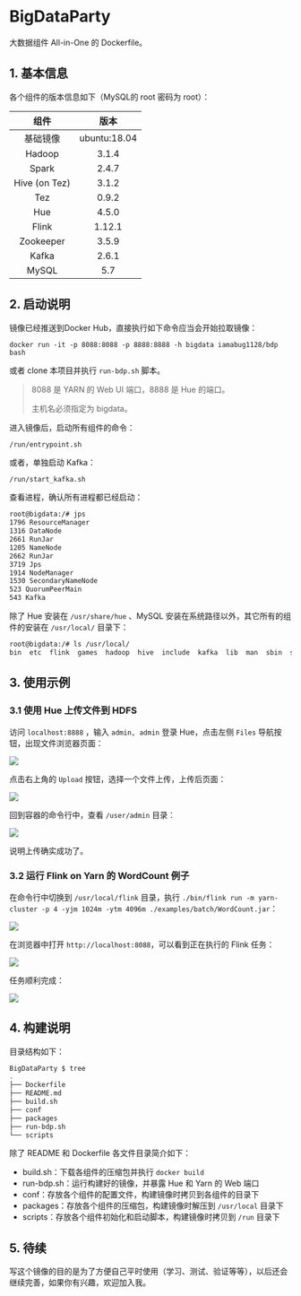 # BigDataParty

大数据组件 All-in-One 的 Dockerfile。

## 1. 基本信息

各个组件的版本信息如下（MySQL的 root 密码为 root）：

|     组件      |     版本     |
| :-----------: | :----------: |
|   基础镜像    | ubuntu:18.04 |
|    Hadoop     |    3.1.4     |
|     Spark     |    2.4.7     |
| Hive (on Tez) |    3.1.2     |
|      Tez      |    0.9.2     |
|      Hue      |    4.5.0     |
|     Flink     |    1.12.1     |
|   Zookeeper   |    3.5.9     |
|     Kafka     |    2.6.1     |
|     MySQL     |     5.7      |

## 2. 启动说明

镜像已经推送到Docker Hub，直接执行如下命令应当会开始拉取镜像：

```
docker run -it -p 8088:8088 -p 8888:8888 -h bigdata iamabug1128/bdp bash
```

或者 clone 本项目并执行 `run-bdp.sh` 脚本。

> 8088 是 YARN 的 Web UI 端口，8888 是 Hue 的端口。
>
> 主机名必须指定为 bigdata。

进入镜像后，启动所有组件的命令：

```
/run/entrypoint.sh
```

或者，单独启动 Kafka：

```bash
/run/start_kafka.sh
```

查看进程，确认所有进程都已经启动：

```bash
root@bigdata:/# jps
1796 ResourceManager
1316 DataNode
2661 RunJar
1205 NameNode
2662 RunJar
3719 Jps
1914 NodeManager
1530 SecondaryNameNode
523 QuorumPeerMain
543 Kafka
```

除了 Hue 安装在 `/usr/share/hue` 、MySQL 安装在系统路径以外，其它所有的组件的安装在 `/usr/local/` 目录下：

```bash
root@bigdata:/# ls /usr/local/      
bin  etc  flink  games  hadoop  hive  include  kafka  lib  man  sbin  share  spark  src  tez  zookeeper
```

## 3. 使用示例

### 3.1 使用 Hue 上传文件到 HDFS

访问 `localhost:8888` ，输入 `admin, admin` 登录 Hue，点击左侧 `Files` 导航按钮，出现文件浏览器页面：

![](https://tva1.sinaimg.cn/large/006tNbRwly1g9rj4l1p6jj32l60jqafp.jpg)

点击右上角的 `Upload` 按钮，选择一个文件上传，上传后页面：

![](https://tva1.sinaimg.cn/large/006tNbRwly1g9rj9tqq8qj31fc0b83zp.jpg)

回到容器的命令行中，查看 `/user/admin` 目录：

![](https://tva1.sinaimg.cn/large/006tNbRwly1g9rjbu571mj31dg08mn2d.jpg)

说明上传确实成功了。

### 3.2 运行 Flink on Yarn 的 WordCount 例子

在命令行中切换到 `/usr/local/flink` 目录，执行 `./bin/flink run -m yarn-cluster -p 4 -yjm 1024m -ytm 4096m ./examples/batch/WordCount.jar`：

![](https://tva1.sinaimg.cn/large/006tNbRwly1g9rjqylh15j32ia0qunpd.jpg)

在浏览器中打开 `http://localhost:8088`，可以看到正在执行的 Flink 任务：

![](https://tva1.sinaimg.cn/large/006tNbRwly1g9rjp3xjjoj327e0e2jv8.jpg)

任务顺利完成：

![](https://tva1.sinaimg.cn/large/006tNbRwly1g9rjsiqu1qj318a0hagxq.jpg)

## 4. 构建说明

目录结构如下：

```bash
BigDataParty $ tree               
.
├── Dockerfile
├── README.md
├── build.sh
├── conf
├── packages
├── run-bdp.sh
└── scripts
```

除了 README 和 Dockerfile 各文件目录简介如下：

* build.sh：下载各组件的压缩包并执行 `docker build`
* run-bdp.sh：运行构建好的镜像，并暴露 Hue 和 Yarn 的 Web 端口
* conf：存放各个组件的配置文件，构建镜像时拷贝到各组件的目录下
* packages：存放各个组件的压缩包，构建镜像时解压到 `/usr/local` 目录下
* scripts：存放各个组件初始化和启动脚本，构建镜像时拷贝到 `/run` 目录下

## 5. 待续

写这个镜像的目的是为了方便自己平时使用（学习、测试、验证等等），以后还会继续完善，如果你有兴趣，欢迎加入我。


